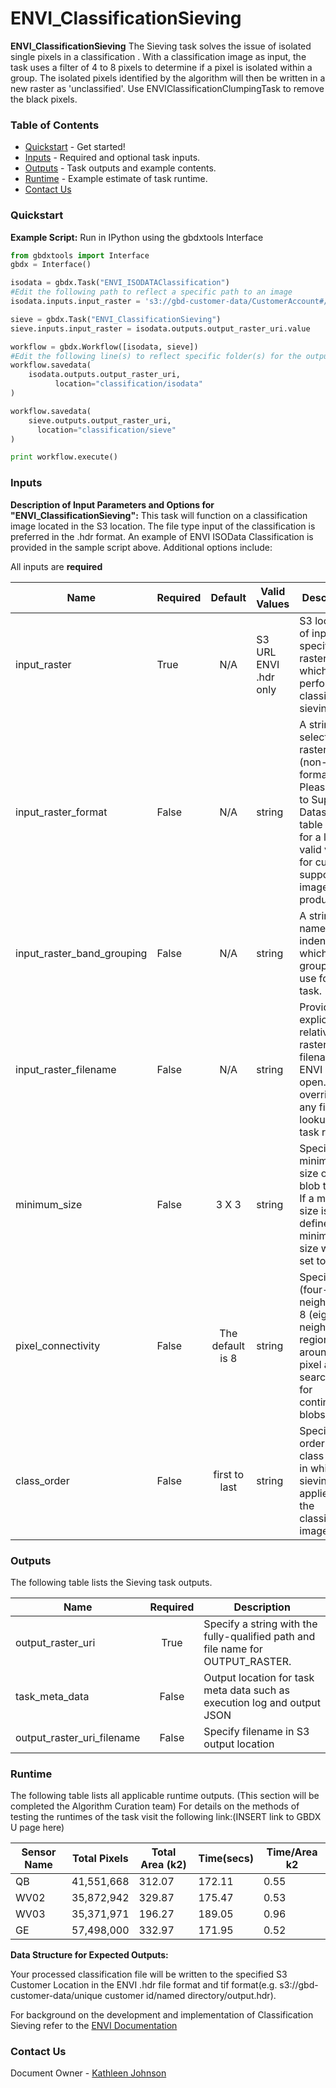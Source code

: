 # ENVI_ClassificationSieving

**ENVI_ClassificationSieving** The Sieving task solves the issue of isolated single pixels in a classification . With a classification image as input, the task uses a filter of 4 to 8 pixels to determine if a pixel is isolated within a group.  The isolated pixels identified by the algorithm will then be written in a new raster as 'unclassified'. Use ENVIClassificationClumpingTask to remove the black pixels.

### Table of Contents
 * [Quickstart](#quickstart) - Get started!
 * [Inputs](#inputs) - Required and optional task inputs.
 * [Outputs](#outputs) - Task outputs and example contents.
 * [Runtime](#runtime) - Example estimate of task runtime.
 * [Contact Us](#contact-us)

 ### Quickstart
**Example Script:** Run in IPython using the gbdxtools Interface

```python
from gbdxtools import Interface
gbdx = Interface()

isodata = gbdx.Task("ENVI_ISODATAClassification")
#Edit the following path to reflect a specific path to an image
isodata.inputs.input_raster = 's3://gbd-customer-data/CustomerAccount#/PathToImage/'

sieve = gbdx.Task("ENVI_ClassificationSieving")
sieve.inputs.input_raster = isodata.outputs.output_raster_uri.value

workflow = gbdx.Workflow([isodata, sieve])
#Edit the following line(s) to reflect specific folder(s) for the output file (example location provided)
workflow.savedata(
    isodata.outputs.output_raster_uri,
          location="classification/isodata"
)

workflow.savedata(
    sieve.outputs.output_raster_uri,
      location="classification/sieve"
)

print workflow.execute()
```


### Inputs
**Description of Input Parameters and Options for "ENVI_ClassificationSieving":**
This task will function on a classification image located in the S3 location.  The file type input of the classification is preferred in the .hdr format.  An example of ENVI ISOData Classification is provided in the sample script above. Additional options include:

All inputs are **required**

Name        | Required             |       Default         |        Valid Values             |   Description
---------------|:----------|:---------------------:|---------------------------------|-----------------
input_raster     |    True        |          N/A          | S3 URL   ENVI .hdr only         | S3 location of input data specify a raster on which to perform classification sieving
input_raster_format  |	False  |       N/A   |	string  |	A string for selecting the raster format (non-DG format). Please refer to Supported Datasets table below for a list of valid values for currently supported image data products.
input_raster_band_grouping    |	False  |    N/A	|   string   |	A string name indentify which band grouping to use for the task.
input_raster_filename    |  False   |   N/A    | string   |  Provide the explicit relative raster filename that ENVI will open. This overrides any file lookup in the task runner.
minimum_size    | False           |         3 X 3         | string             | Specify the minimum size of a blob to keep. If a minimum size is not defined, the minimum size will be set to two
pixel_connectivity  |     False       |   The default is 8    | string              | Specify 4 (four-neighbor) or 8 (eight-neighbor) regions around a pixel are searched, for continuous blobs.
class_order     | False           |     first to last     | string                 | Specify the order of class names in which sieving is applied to the classification image.

### Outputs

The following table lists the Sieving task outputs.

Name                | Required |   Description
--------------------|:--------:|-----------------
output_raster_uri   |  True    | Specify a string with the fully-qualified path and file name for OUTPUT_RASTER.
task_meta_data          |  False          | Output location for task meta data such as execution log and output JSON
output_raster_uri_filename |     False    | Specify filename in S3 output location


### Runtime

The following table lists all applicable runtime outputs. (This section will be completed the Algorithm Curation team)
For details on the methods of testing the runtimes of the task visit the following link:(INSERT link to GBDX U page here)

  Sensor Name  | Total Pixels |  Total Area (k2)  |  Time(secs)  |  Time/Area k2
--------|:----------:|-----------|----------------|---------------
QB | 41,551,668 | 312.07 | 172.11 | 0.55  
WV02|35,872,942|329.87| 175.47| 0.53
WV03|35,371,971|196.27| 189.05| 0.96
GE| 57,498,000|332.97|171.95 | 0.52


**Data Structure for Expected Outputs:**

Your processed classification file will be written to the specified S3 Customer Location in the ENVI .hdr file format and tif format(e.g.  s3://gbd-customer-data/unique customer id/named directory/output.hdr).  

For background on the development and implementation of Classification Sieving refer to the [ENVI Documentation](https://www.harrisgeospatial.com/docs/sievingclasses.html)


### Contact Us
Document Owner - [Kathleen Johnson](kajohnso@digitalglobe.com)
